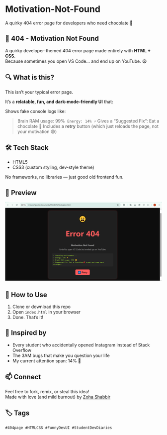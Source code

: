 # Motivation-Not-Found
A quirky 404 error page for developers who need chocolate 🍫
## 🧠 404 - Motivation Not Found

A quirky developer-themed 404 error page made entirely with **HTML + CSS**.  
Because sometimes you open VS Code… and end up on YouTube. 😩

## 🔍 What is this?

This isn’t your typical error page.

It’s a **relatable, fun, and dark-mode-friendly UI** that:

Shows fake console logs like:
  > Brain RAM usage: 99%`
  > Energy: 14% ⚡`
  >Gives a “Suggested Fix”: Eat a chocolate 🍫
Includes a **retry** button (which just reloads the page, not your motivation 😅)


## 🛠 Tech Stack

- HTML5
- CSS3 (custom styling, dev-style theme)

No frameworks, no libraries — just good old frontend fun.


## 📸 Preview

![404 Preview](https://github.com/Zoha-Shabbir/Motivation-Not-Found/blob/main/preview.PNG)  



## 🚀 How to Use

1. Clone or download this repo
2. Open `index.html` in your browser
3. Done. That’s it!


## 🙌 Inspired by

- Every student who accidentally opened Instagram instead of Stack Overflow
- The 3AM bugs that make you question your life
- My current attention span: 14% 🔋


## 📫 Connect

Feel free to fork, remix, or steal this idea!  
Made with love (and mild burnout) by [Zoha Shabbir](https://www.linkedin.com/in/zoha-shabbir-4113442a4/)


## 🏷 Tags

`#404page #HTMLCSS #FunnyDevUI #StudentDevDiaries`
